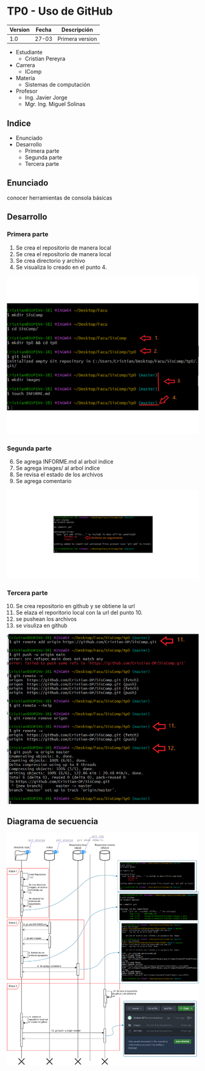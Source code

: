 # TP0 - Uso de GitHub

| Version  | Fecha   | Descripción     |
| -------- | ------- | --------------- |
| 1.0      | 27-03   | Primera version |

- Estudiante
  - Cristian Pereyra
- Carrera
  - IComp
- Materia
  - Sistemas de computación
- Profesor
  - Ing. Javier Jorge
  - Mgr. Ing. Miguel Solinas

## Indice
- Enunciado
- Desarrollo
  - Primera parte
  - Segunda parte
  - Tercera parte

## Enunciado
conocer herramientas de consola básicas

## Desarrollo

### Primera parte

1. Se crea el repositorio de manera local
2. Se crea el repositorio de manera local
3. Se crea directorio y archivo
4. Se visualiza lo creado en el punto 4.

![Comandos y flujo de trabajo 1.](images/ComandoYFlujoDeTrabajo_1.png)

### Segunda parte

6. Se agrega INFORME.md al arbol indice
7. Se agrega images/ al arbol indice
8. Se revisa el estado de los archivos
9. Se agrega comentario

![Comandos y flujo de trabajo 2.](images/ComandoYFlujoDeTrabajo_2.png)

### Tercera parte

10.  Se crea repositorio en github y se obtiene la url
11.  Se elaza el reporitorio local con la url del punto 10.
12.  se pushean los archivos
13.  se visuliza en github  

![Comandos y flujo de trabajo 3.](images/ComandoYFlujoDeTrabajo_3.png)

## Diagrama de secuencia
![Diagrama de secuencia](images/DiagramaSecuencia.png)
